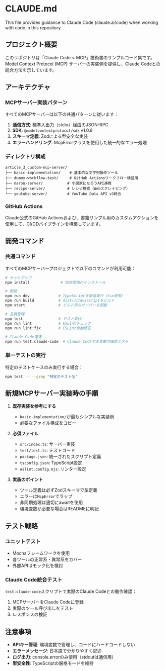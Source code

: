 # CLAUDE.md

This file provides guidance to Claude Code (claude.ai/code) when working with code in this repository.

## プロジェクト概要

このリポジトリは「Claude Code × MCP」技術書のサンプルコード集です。Model Context Protocol (MCP) サーバーの実装例を提供し、Claude Codeとの統合方法を示しています。

## アーキテクチャ

### MCPサーバー実装パターン
すべてのMCPサーバーは以下の共通パターンに従います：

1. **通信方式**: 標準入出力（stdio）経由のJSON-RPC
2. **SDK**: `@modelcontextprotocol/sdk` v1.0.8
3. **スキーマ定義**: Zodによる型安全な実装
4. **エラーハンドリング**: McpErrorクラスを使用した統一的なエラー処理

### ディレクトリ構成
```
article_3_custom-mcp-server/
├── basic-implementation/    # 基本的な文字列操作ツール
├── dummy-workflow-test/     # GitHub Actionsワークフロー検証用
├── narou-server/           # 小説家になろうAPI連携
├── recipe-server/          # レシピ検索（Webスクレイピング）
└── youtube-server/         # YouTube Data API v3統合
```

### GitHub Actions

Claude公式のGitHub Actionsおよび、書籍サンプル用のカスタムアクションを使用して、CI/CDパイプラインを構築しています。

## 開発コマンド

### 共通コマンド
すべてのMCPサーバープロジェクトで以下のコマンドが利用可能：

```bash
# セットアップ
npm install              # 依存関係のインストール

# 開発
npm run dev             # TypeScriptを直接実行（tsx使用）
npm run build           # dist/にJavaScriptをビルド
npm start               # ビルド済みサーバーを起動

# 品質管理
npm test                # テスト実行
npm run lint            # ESLintチェック
npm run lint:fix        # ESLint自動修正

# Claude Code連携
npm run test:claude-code  # Claude Codeでの実動作確認テスト
```

### 単一テストの実行
特定のテストケースのみ実行する場合：
```bash
npm test -- --grep "特定のテスト名"
```

## 新規MCPサーバー実装時の手順

1. **既存実装を参考にする**
   - `basic-implementation/`が最もシンプルな実装例
   - 必要なファイル構成をコピー

2. **必須ファイル**
   - `src/index.ts`: サーバー実装
   - `test/test.ts`: テストコード
   - `package.json`: 統一されたスクリプト定義
   - `tsconfig.json`: TypeScript設定
   - `eslint.config.mjs`: リンター設定

3. **実装のポイント**
   - ツール定義は必ずZodスキーマで型定義
   - エラーは`McpError`でラップ
   - 非同期処理は適切にawaitを使用
   - 環境変数が必要な場合はREADMEに明記

## テスト戦略

### ユニットテスト
- Mochaフレームワークを使用
- 各ツールの正常系・異常系をカバー
- 外部APIはモック化を検討

### Claude Code統合テスト
`test:claude-code`スクリプトで実際のClaude Codeとの動作確認：
1. MCPサーバーをClaude Codeに登録
2. 実際のツール呼び出しをテスト
3. レスポンスの検証

## 注意事項

- **APIキー管理**: 環境変数で管理し、コードにハードコードしない
- **エラーメッセージ**: 日本語で分かりやすく記述
- **ログ出力**: console.errorのみ使用（stdoutは通信用）
- **型安全性**: TypeScriptの厳格モードを維持